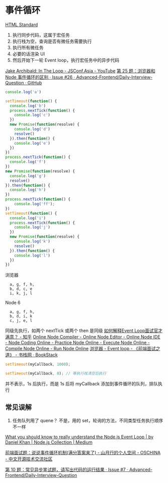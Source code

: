 # 事件循环

[HTML Standard](https://html.spec.whatwg.org/multipage/webappapis.html#event-loops)

1. 执行同步代码，这属于宏任务
2. 执行栈为空，查询是否有微任务需要执行
3. 执行所有微任务
4. 必要的话渲染 UI
5. 然后开始下一轮 Event loop，执行宏任务中的异步代码

[Jake Archibald: In The Loop - JSConf.Asia - YouTube](https://www.youtube.com/watch?v=cCOL7MC4Pl0&t=1521s)
[第 25 题：浏览器和 Node 事件循环的区别 · Issue #26 · Advanced-Frontend/Daily-Interview-Question · GitHub](https://github.com/Advanced-Frontend/Daily-Interview-Question/issues/26)

```js
console.log('a')

setTimeout(function() {
  console.log('b')
  process.nextTick(function() {
    console.log('c')
  })
  new Promise(function(resolve) {
    console.log('d')
    resolve()
  }).then(function() {
    console.log('e')
  })
})
process.nextTick(function() {
  console.log('f')
})
new Promise(function(resolve) {
  console.log('g')
  resolve()
}).then(function() {
  console.log('h')
})
process.nextTick(function() {
    console.log('ff');
})
setTimeout(function() {
  console.log('i')
  process.nextTick(function() {
    console.log('j')
  })
  new Promise(function(resolve) {
    console.log('k')
    resolve()
  }).then(function() {
    console.log('l')
  })
})
```

浏览器 
```
  a, g, f, h,
  b, d, c, e
  i, k, j, l
```
Node 6
```
  a, g, f, h,
  b, d, i, k
  c, j, e, l
```
同级先执行，如两个 nextTick 或两个 then 是同级
[如何解释Event Loop面试官才满意？ - 知乎](https://zhuanlan.zhihu.com/p/72507900)
[Online Node Compiler - Online Node Editor - Online Node IDE - Node Coding Online - Practice Node Online - Execute Node Online - Compile Node Online - Run Node Online](https://www.tutorialspoint.com/execute_nodejs_online.php)
[浏览器 - Event loop - 《前端面试之道》 - 书栈网 · BookStack](https://www.bookstack.cn/read/CS-Interview-Knowledge-Map/spilt.3.Browser-browser-ch.md)

```js
setTimeout(myCallback, 1000);

setTimeout(myCallback, 0); // 等执行栈清空后执行
```
并不表示，1s 后执行，而是 1s 后将 myCallback 添加到事件循环的队列，排队执行

## 常见误解
1. 任务队列用了 quene？
不是，用的 set，轮询的方法，不同类型任务执行顺序不一样

[What you should know to really understand the Node.js Event Loop | by Daniel Khan | Node.js Collection | Medium](https://medium.com/the-node-js-collection/what-you-should-know-to-really-understand-the-node-js-event-loop-and-its-metrics-c4907b19da4c)

[前端面试题：说说事件循环机制(满分答案来了) - 山月行的个人空间 - OSCHINA - 中文开源技术交流社区](https://my.oschina.net/u/4592353/blog/4434384)

[第 10 题：常见异步笔试题，请写出代码的运行结果 · Issue #7 · Advanced-Frontend/Daily-Interview-Question](https://github.com/Advanced-Frontend/Daily-Interview-Question/issues/7)
